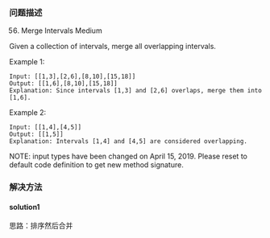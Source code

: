 
### 问题描述
56. Merge Intervals
Medium

Given a collection of intervals, merge all overlapping intervals.

Example 1:

```text
Input: [[1,3],[2,6],[8,10],[15,18]]
Output: [[1,6],[8,10],[15,18]]
Explanation: Since intervals [1,3] and [2,6] overlaps, merge them into [1,6].
```

Example 2:

```text
Input: [[1,4],[4,5]]
Output: [[1,5]]
Explanation: Intervals [1,4] and [4,5] are considered overlapping.
```

NOTE: input types have been changed on April 15, 2019. Please reset to default code definition to get new method signature.

### 解决方法
#### solution1
思路：排序然后合并
